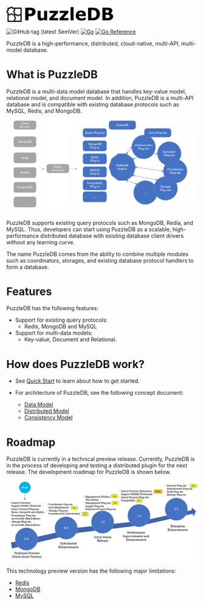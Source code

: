 ![](doc/img/logo.png)

![GitHub tag (latest SemVer)](https://img.shields.io/github/v/tag/cybergarage/puzzledb-go) [![Go](https://github.com/cybergarage/puzzledb-go/actions/workflows/make.yml/badge.svg)](https://github.com/cybergarage/puzzledb-go/actions/workflows/make.yml)
 [![Go Reference](https://pkg.go.dev/badge/github.com/cybergarage/puzzledb-go.svg)](https://pkg.go.dev/github.com/cybergarage/puzzledb-go)

PuzzleDB is a high-performance, distributed, cloud-native, multi-API, multi-model database.

# What is PuzzleDB

PuzzleDB is a multi-data model database that handles key-value model, relational model, and document model. In addition, PuzzleDB is a multi-API database and is compatible with existing database protocols such as MySQL, Redis, and MongoDB.

![](doc/img/concept.png)

PuzzleDB supports existing query protocols such as MongoDB, Redia, and MySQL. Thus, developers can start using PuzzleDB as a scalable, high-performance distributed database with existing database client drivers without any learning curve.

The name PuzzleDB comes from the ability to combine multiple modules such as coordinators, storages, and existing database protocol handlers to form a database.

# Features

PuzzleDB has the following features:

- Support for existing query protocols:
  - Redis, MongoDB and MySQL
- Support for multi-data models:
  - Key-value, Document and Relational.

# How does PuzzleDB work?

- See [Quick Start](doc/quick_start.md) to learn about how to get started.
- For architecture of PuzzleDB, see the following concept document:

  - [Data Model](doc/data_model.md)
  - [Distributed Model](doc/distributed_model.md)
  - [Consistency Model](doc/consistency_model.md)

# Roadmap

PuzzleDB is currently in a technical preview release. Currently, PuzzleDB is in the process of developing and testing a distributed plugin for the next release. The development roadmap for PuzzleDB is shown below.

![](doc/img/roadmap.png)

This technology preview version has the following major limitations:

- [Redis](doc/redis.md)
- [MongoDB](doc/mongodb.md)
- [MySQL](doc/mysql.md)
